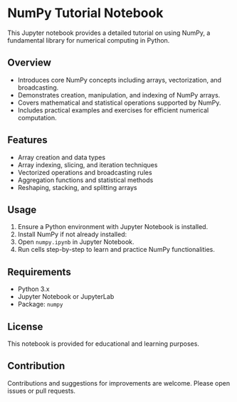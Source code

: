 # NumPy Tutorial Notebook

This Jupyter notebook provides a detailed tutorial on using NumPy, a fundamental library for numerical computing in Python.

## Overview

- Introduces core NumPy concepts including arrays, vectorization, and broadcasting.
- Demonstrates creation, manipulation, and indexing of NumPy arrays.
- Covers mathematical and statistical operations supported by NumPy.
- Includes practical examples and exercises for efficient numerical computation.

## Features

- Array creation and data types
- Array indexing, slicing, and iteration techniques
- Vectorized operations and broadcasting rules
- Aggregation functions and statistical methods
- Reshaping, stacking, and splitting arrays

## Usage

1. Ensure a Python environment with Jupyter Notebook is installed.
2. Install NumPy if not already installed:
3. Open `numpy.ipynb` in Jupyter Notebook.
4. Run cells step-by-step to learn and practice NumPy functionalities.

## Requirements

- Python 3.x
- Jupyter Notebook or JupyterLab
- Package: `numpy`

## License

This notebook is provided for educational and learning purposes.

## Contribution

Contributions and suggestions for improvements are welcome. Please open issues or pull requests.
